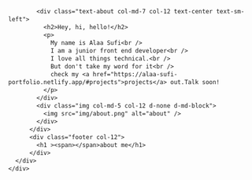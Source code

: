             <div class="text-about col-md-7 col-12 text-center text-sm-left">
              <h2>Hey, hi, hello!</h2>
              <p>
                My name is Alaa Sufi<br />
                I am a junior front end developer<br />
                I love all things technical.<br />
                But don't take my word for it<br />
                check my <a href="https://alaa-sufi-portfolio.netlify.app/#projects">projects</a> out.Talk soon!
              </p>
            </div>
            <div class="img col-md-5 col-12 d-none d-md-block">
              <img src="img/about‫‬.png" alt="about" />
            </div>
          </div>
          <div class="footer col-12">
            <h1 ><span></span>about me</h1>
          </div>
      </div>
    </div>
